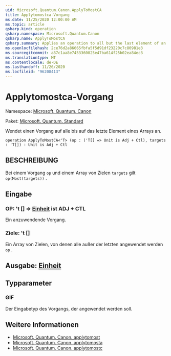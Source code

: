 ```yaml
---
uid: Microsoft.Quantum.Canon.ApplyToMostCA
title: Applytomostca-Vorgang
ms.date: 11/25/2020 12:00:00 AM
ms.topic: article
qsharp.kind: operation
qsharp.namespace: Microsoft.Quantum.Canon
qsharp.name: ApplyToMostCA
qsharp.summary: Applies an operation to all but the last element of an array.
ms.openlocfilehash: 2ce76d2a86665fbfa5f5d91df23220c7c80981e3
ms.sourcegitcommit: a87c1aa8e7453360025e47ba614f25b02ea84ec3
ms.translationtype: MT
ms.contentlocale: de-DE
ms.lasthandoff: 11/26/2020
ms.locfileid: "96208413"
---
```

# <a name="applytomostca-operation"></a>Applytomostca-Vorgang

Namespace: [Microsoft. Quantum. Canon](xref:Microsoft.Quantum.Canon)

Paket: [Microsoft. Quantum. Standard](https://nuget.org/packages/Microsoft.Quantum.Standard)


Wendet einen Vorgang auf alle bis auf das letzte Element eines Arrays an.

```qsharp
operation ApplyToMostCA<'T> (op : ('T[] => Unit is Adj + Ctl), targets : 'T[]) : Unit is Adj + Ctl
```


## <a name="description"></a>BESCHREIBUNG

Bei einem Vorgang `op` und einem Array von Zielen `targets` gilt `op(Most(targets))` .

## <a name="input"></a>Eingabe

### <a name="op--t--unit--is-adj--ctl"></a>OP: 't [] => [Einheit](xref:microsoft.quantum.lang-ref.unit)  ist ADJ + CTL

Ein anzuwendende Vorgang.


### <a name="targets--t"></a>Ziele: 't []

Ein Array von Zielen, von denen alle außer der letzten angewendet werden `op` .



## <a name="output--unit"></a>Ausgabe: [Einheit](xref:microsoft.quantum.lang-ref.unit)



## <a name="type-parameters"></a>Typparameter

### <a name="t"></a>GIF

Der Eingabetyp des Vorgangs, der angewendet werden soll.

## <a name="see-also"></a>Weitere Informationen

- [Microsoft. Quantum. Canon. applytomost](xref:Microsoft.Quantum.Canon.ApplyToMost)
- [Microsoft. Quantum. Canon. applytomosta](xref:Microsoft.Quantum.Canon.ApplyToMostA)
- [Microsoft. Quantum. Canon. applytomostc](xref:Microsoft.Quantum.Canon.ApplyToMostC)